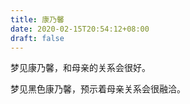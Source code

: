 ```yaml
---
title: 康乃馨
date: 2020-02-15T20:54:12+08:00
draft: false
---
```


梦见康乃馨，和母亲的关系会很好。



梦见黑色康乃馨，预示着母亲关系会很融洽。

